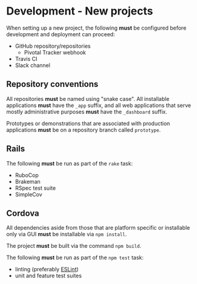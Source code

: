 # Development - New projects

When setting up a new project, the following **must** be configured before
development and deployment can proceed:

* GitHub repository/repositories
  * Pivotal Tracker webhook
* Travis CI
* Slack channel

## Repository conventions

All repositories **must** be named using "snake case". All installable
applications **must** have the `_app` suffix, and all web applications that
serve mostly administrative purposes **must** have the `_dashboard` suffix.

Prototypes or demonstrations that are associated with production applications
**must** be on a repository branch called `prototype`.

## Rails

The following **must** be run as part of the `rake` task:

* RuboCop
* Brakeman
* RSpec test suite
* SimpleCov

## Cordova

All dependencies aside from those that are platform specific or installable only
via GUI **must** be installable via `npm install`.

The project **must** be built via the command `npm build`.

The following **must** be run as part of the `npm test` task:

* linting (preferably [ESLint](http://eslint.org/))
* unit and feature test suites

